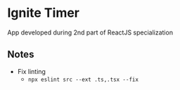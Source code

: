 # Ignite Timer

App developed during 2nd part of ReactJS specialization

## Notes
- Fix linting 
  - `npx eslint src --ext .ts,.tsx --fix`

